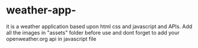 # weather-app-
it is a weather application based upon html css and javascript and APIs.
Add all the images in "assets" folder before use and dont forget to add your openweather.org api in javascript file
